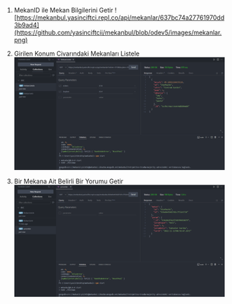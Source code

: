 1. MekanID ile Mekan Bilgilerini Getir
![https://mekanbul.yasinciftci.repl.co/api/mekanlar/637bc74a27761970dd3b9ad4](https://github.com/yasinciftcii/mekanbul/blob/odev5/images/mekanlar.png)

2. Girilen Konum Civarındaki Mekanları Listele
![Alt text](https://github.com/yasinciftcii/mekanbul/blob/odev5/images/enlem%26boylam.png)

3. Bir Mekana Ait Belirli Bir Yorumu Getir
![Alt text](https://github.com/yasinciftcii/mekanbul/blob/odev5/images/yorumlar.png)
